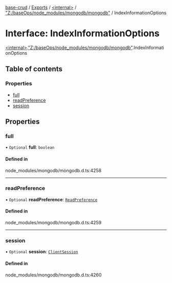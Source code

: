 [base-crud](../README.md) / [Exports](../modules.md) / [\<internal\>](../modules/internal_.md) / ["Z:/baseOps/node\_modules/mongodb/mongodb"](../modules/internal_._Z__baseOps_node_modules_mongodb_mongodb_.md) / IndexInformationOptions

# Interface: IndexInformationOptions

[\<internal\>](../modules/internal_.md).["Z:/baseOps/node\_modules/mongodb/mongodb"](../modules/internal_._Z__baseOps_node_modules_mongodb_mongodb_.md).IndexInformationOptions

## Table of contents

### Properties

- [full](internal_._Z__baseOps_node_modules_mongodb_mongodb_.IndexInformationOptions.md#full)
- [readPreference](internal_._Z__baseOps_node_modules_mongodb_mongodb_.IndexInformationOptions.md#readpreference)
- [session](internal_._Z__baseOps_node_modules_mongodb_mongodb_.IndexInformationOptions.md#session)

## Properties

### full

• `Optional` **full**: `boolean`

#### Defined in

node_modules/mongodb/mongodb.d.ts:4258

___

### readPreference

• `Optional` **readPreference**: [`ReadPreference`](../classes/internal_._Z__baseOps_node_modules_mongodb_mongodb_.ReadPreference.md)

#### Defined in

node_modules/mongodb/mongodb.d.ts:4259

___

### session

• `Optional` **session**: [`ClientSession`](../classes/internal_._Z__baseOps_node_modules_mongodb_mongodb_.ClientSession.md)

#### Defined in

node_modules/mongodb/mongodb.d.ts:4260
